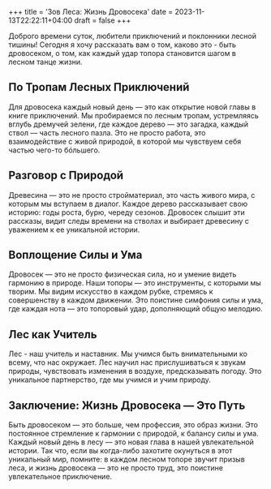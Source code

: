 +++
title = 'Зов Леса: Жизнь Дровосека'
date = 2023-11-13T22:22:11+04:00
draft = false
+++

Доброго времени суток, любители приключений и поклонники лесной тишины! Сегодня я хочу рассказать вам о том, каково это - быть дровосеком, о том, как каждый удар топора становится шагом в лесном танце жизни.

## По Тропам Лесных Приключений

Для дровосека каждый новый день — это как открытие новой главы в книге приключений. Мы пробираемся по лесным тропам, устремляясь вглубь дремучей зелени, где каждое дерево — это загадка, каждый ствол — часть лесного пазла. Это не просто работа, это взаимодействие с живой природой, в которой мы чувствуем себя частью чего-то бóльшего.

## Разговор с Природой

Древесина — это не просто стройматериал, это часть живого мира, с которым мы вступаем в диалог. Каждое дерево рассказывает свою историю: годы роста, бурю, череду сезонов. Дровосек слышит эти рассказы, видит следы времени на стволах и выбирает древесину с уважением к ее уникальной истории.

## Воплощение Силы и Ума

Дровосек — это не просто физическая сила, но и умение видеть гармонию в природе. Наши топоры — это инструменты, с которыми мы творим. Мы видим искусство в каждом рубке, стремясь к совершенству в каждом движении. Это поистине симфония силы и ума, где каждая нота — это топоровый удар, дополняющий общую мелодию.

## Лес как Учитель

Лес - наш учитель и наставник. Мы учимся быть внимательными ко всему, что нас окружает. Лес научил нас прислушиваться к звукам природы, чувствовать изменения в воздухе, предсказывать погоду. Это уникальное партнерство, где мы учимся и учим природу.

## Заключение: Жизнь Дровосека — Это Путь

Быть дровосеком — это больше, чем профессия, это образ жизни. Это постоянное стремление к гармонии с природой, к балансу силы и ума. Каждый новый день в лесу — это новая глава в нашей увлекательной истории. Так что, если вы когда-либо захотите окунуться в этот уникальный мир, помните: в каждом лесном топоре звучит призыв леса, и жизнь дровосека — это не просто труд, это поистине увлекательное приключение.
